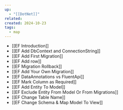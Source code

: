 ```yaml
---
up:
  - "[[DotNet]]"
related: 
created: 2024-10-23
tags:
  - map
---
```

- [[EF Introduction]]
- [[EF Add DbContext and ConnectionString]]
- [[EF Add First Migration]]
- [[EF Add row]]
- [[EF Migration Rollback]]
- [[EF Add Your Own Migration]]
- [[EF DataAnnotations vs FluentApi]]
- [[EF Mark Column as Required]]
- [[EF Add Entity To Model]]
- [[EF Exclude Entity From Model Or From Migrations]]
- [[EF Change Table Name]]
- [[EF Change Schema & Map Model To View]]

